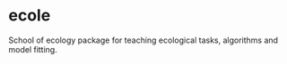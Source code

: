 # ecole
School of ecology package for teaching ecological tasks, algorithms 
    and model fitting.
